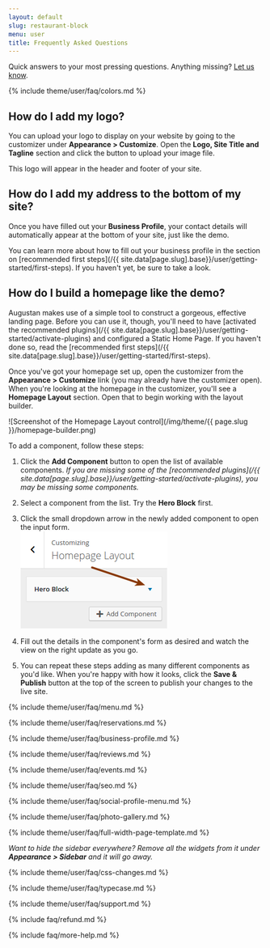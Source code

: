 ```yaml
---
layout: default
slug: restaurant-block
menu: user
title: Frequently Asked Questions
---
```

Quick answers to your most pressing questions. Anything missing? [Let us know](https://www.fivestarplugins.com/support-center/).

{% include theme/user/faq/colors.md %}

## <a name="logo"></a> How do I add my logo?

You can upload your logo to display on your website by going to the customizer under **Appearance > Customize**. Open the **Logo, Site Title and Tagline** section and click the button to upload your image file.

This logo will appear in the header and footer of your site.

## <a name="footer-address"></a> How do I add my address to the bottom of my site?

Once you have filled out your **Business Profile**, your contact details will automatically appear at the bottom of your site, just like the demo.

You can learn more about how to fill out your business profile in the section on [recommended first steps](/{{ site.data[page.slug].base}}/user/getting-started/first-steps). If you haven't yet, be sure to take a look.

## <a name="homepage"></a> How do I build a homepage like the demo?

Augustan makes use of a simple tool to construct a gorgeous, effective landing page. Before you can use it, though, you'll need to have [activated the recommended plugins](/{{ site.data[page.slug].base}}/user/getting-started/activate-plugins) and configured a Static Home Page. If you haven't done so, read the [recommended first steps](/{{ site.data[page.slug].base}}/user/getting-started/first-steps).

Once you've got your homepage set up, open the customizer from the **Appearance > Customize** link (you may already have the customizer open). When you're looking at the homepage in the customizer, you'll see a **Homepage Layout** section. Open that to begin working with the layout builder.

![Screenshot of the Homepage Layout control](/img/theme/{{ page.slug }}/homepage-builder.png)

To add a component, follow these steps:

1. Click the **Add Component** button to open the list of available components. *If you are missing some of the [recommended plugins](/{{ site.data[page.slug].base}}/user/getting-started/activate-plugins), you may be missing some components.*

2. Select a component from the list. Try the **Hero Block** first.

3. Click the small dropdown arrow in the newly added component to open the input form.<br>
	![Screenshot of the toggle to open a single component in the Homepage Layout control](/img/theme/homepage-builder-open-component.png)

4. Fill out the details in the component's form as desired and watch the view on the right update as you go.

5. You can repeat these steps adding as many different components as you'd like. When you're happy with how it looks, click the **Save & Publish** button at the top of the screen to publish your changes to the live site.

{% include theme/user/faq/menu.md %}

{% include theme/user/faq/reservations.md %}

{% include theme/user/faq/business-profile.md %}

{% include theme/user/faq/reviews.md %}

{% include theme/user/faq/events.md %}

{% include theme/user/faq/seo.md %}

{% include theme/user/faq/social-profile-menu.md %}

{% include theme/user/faq/photo-gallery.md %}

{% include theme/user/faq/full-width-page-template.md %}

*Want to hide the sidebar everywhere? Remove all the widgets from it under __Appearance > Sidebar__ and it will go away.*

{% include theme/user/faq/css-changes.md %}

{% include theme/user/faq/typecase.md %}

{% include theme/user/faq/support.md %}

{% include faq/refund.md %}

{% include faq/more-help.md %}
